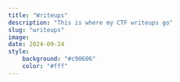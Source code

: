 ```yaml
---
title: "Writeups"
description: "This is where my CTF writeups go"
slug: "writeups"
image: 
date: 2024-09-24
style:
    background: "#c90606"
    color: "#fff"
---
```

